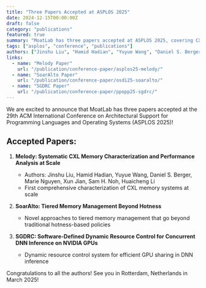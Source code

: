 ```yaml
---
title: "Three Papers Accepted at ASPLOS 2025"
date: 2024-12-15T00:00:00Z
draft: false
category: "publications"
featured: true
summary: "MoatLab has three papers accepted at ASPLOS 2025, covering CXL memory characterization, tiered memory management, and GPU resource control."
tags: ["asplos", "conference", "publications"]
authors: ["Jinshu Liu", "Hamid Hadian", "Yuyue Wang", "Daniel S. Berger", "Marie Nguyen", "Xun Jian", "Sam H. Noh", "Huaicheng Li"]
links:
  - name: "Melody Paper"
    url: "/publication/conference-paper/asplos25-melody/"
  - name: "SoarAlto Paper"
    url: "/publication/conference-paper/osdi25-soaralto/"
  - name: "SGDRC Paper"
    url: "/publication/conference-paper/ppopp25-sgdrc/"
---
```


We are excited to announce that MoatLab has three papers accepted at the 29th ACM International Conference on Architectural Support for Programming Languages and Operating Systems (ASPLOS 2025)!

## Accepted Papers:

1. **Melody: Systematic CXL Memory Characterization and Performance Analysis at Scale**
   - Authors: Jinshu Liu, Hamid Hadian, Yuyue Wang, Daniel S. Berger, Marie Nguyen, Xun Jian, Sam H. Noh, Huaicheng Li
   - First comprehensive characterization of CXL memory systems at scale

2. **SoarAlto: Tiered Memory Management Beyond Hotness**
   - Novel approaches to tiered memory management that go beyond traditional hotness-based policies

3. **SGDRC: Software-Defined Dynamic Resource Control for Concurrent DNN Inference on NVIDIA GPUs**
   - Dynamic resource control system for efficient GPU sharing in DNN inference

Congratulations to all the authors! See you in Rotterdam, Netherlands in March 2025!